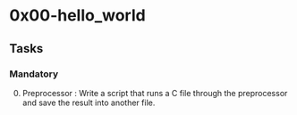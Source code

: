 # 0x00-hello_world

## Tasks
### Mandatory
0. Preprocessor : Write a script that runs a C file through the preprocessor and save the result into another file.

